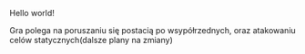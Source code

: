 Hello world!

Gra polega na poruszaniu się postacią po wsypółrzednych, oraz atakowaniu celów statycznych(dalsze plany na zmiany)
